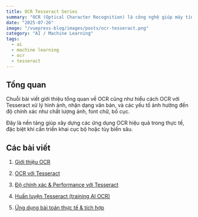 ```yaml
---
title: OCR Tesseract Series
summary: "OCR (Optical Character Recognition) là công nghệ giúp máy tính nhận dạng và trích xuất văn bản từ hình ảnh hoặc tài liệu scan."
date: "2025-07-26"
image: "/vuepress-blog/images/posts/ocr-tesseract.png"
category: "AI / Machine Learning"
tags:
  - ai
  - machine learning
  - ocr
  - tesseract
---
```


## Tổng quan

Chuỗi bài viết giới thiệu tổng quan về OCR cũng như hiểu cách OCR với Tesseract xử lý hình ảnh, nhận dạng văn bản, và các yếu tố ảnh hưởng đến độ chính xác như chất lượng ảnh, font chữ, bố cục.

Đây là nền tảng giúp xây dựng các ứng dụng OCR hiệu quả trong thực tế, đặc biệt khi cần triển khai cục bộ hoặc tùy biến sâu.

## Các bài viết

1. <a href="/vuepress-blog/blog-posts/hidden/ocr-tong-quan.html" target="_blank">Giới thiệu OCR</a>

2. <a href="/vuepress-blog/blog-posts/hidden/ocr-gioi-thieu-tesseract.html" target="_blank">OCR với Tesseract</a>

3. <a href="/vuepress-blog/blog-posts/hidden/ocr-accuracy-perfomance.html" target="_blank">Độ chính xác & Performance với Tesseract</a>

4. <a href="/vuepress-blog/blog-posts/hidden/ocr-training-tesseract.html" target="_blank">Huấn luyện Tesseract (training AI OCR)</a>

5. <a href="/vuepress-blog/blog-posts/hidden/ocr-practical.html" target="_blank">Ứng dụng bài toán thực tế & tích hợp</a>
